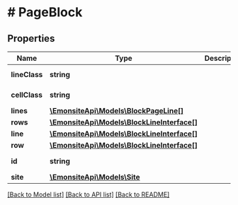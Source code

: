 # # PageBlock

## Properties

Name | Type | Description | Notes
------------ | ------------- | ------------- | -------------
**lineClass** | **string** |  | [optional] [readonly]
**cellClass** | **string** |  | [optional] [readonly]
**lines** | [**\EmonsiteApi\Models\BlockPageLine[]**](BlockPageLine.md) |  | [optional]
**rows** | [**\EmonsiteApi\Models\BlockLineInterface[]**](BlockLineInterface.md) |  | [optional]
**line** | [**\EmonsiteApi\Models\BlockLineInterface[]**](BlockLineInterface.md) |  | [optional]
**row** | [**\EmonsiteApi\Models\BlockLineInterface[]**](BlockLineInterface.md) |  | [optional]
**id** | **string** |  | [optional] [readonly]
**site** | [**\EmonsiteApi\Models\Site**](Site.md) |  | [optional]

[[Back to Model list]](../../README.md#models) [[Back to API list]](../../README.md#endpoints) [[Back to README]](../../README.md)
